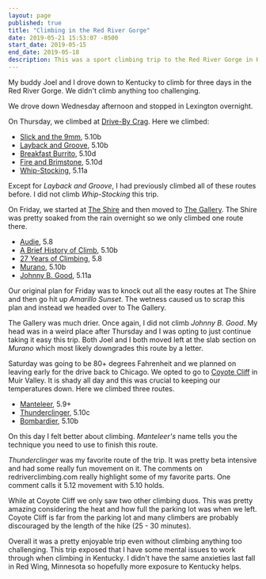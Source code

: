 ```yaml
---
layout: page
published: true
title: "Climbing in the Red River Gorge"
date: 2019-05-21 15:53:07 -0500
start_date: 2019-05-15
end_date: 2019-05-18
description: This was a sport climbing trip to the Red River Gorge in Kentucky.
---
```


My buddy Joel and I drove down to Kentucky to climb for three days in the Red River Gorge. We didn't climb anything too challenging.

We drove down Wednesday afternoon and stopped in Lexington overnight.

On Thursday, we climbed at [Drive-By Crag](https://www.redriverclimbing.com/RRCGuide/index.php?q=Drive-By+Crag). Here we climbed:

- [Slick and the 9mm](https://www.redriverclimbing.com/RRCGuide/?type=route&id=1009), 5.10b
- [Layback and Groove](https://www.redriverclimbing.com/RRCGuide/?type=route&id=3779), 5.10b
- [Breakfast Burrito](https://www.redriverclimbing.com/RRCGuide/?type=route&id=836), 5.10d
- [Fire and Brimstone](https://www.redriverclimbing.com/RRCGuide/?type=route&id=837), 5.10d 
- [Whip-Stocking](https://www.redriverclimbing.com/RRCGuide/?type=route&id=846), 5.11a

Except for _Layback and Groove_, I had previously climbed all of these routes before. I did not climb _Whip-Stocking_ this trip.

On Friday, we started at [The Shire](https://www.redriverclimbing.com/RRCGuide/?type=wall&id=144) and then moved to [The Gallery](https://www.redriverclimbing.com/RRCGuide/?type=wall&id=94). The Shire was pretty soaked from the rain overnight so we only climbed one route there.

- [Audie](https://www.redriverclimbing.com/RRCGuide/?type=route&id=1970), 5.8
- [A Brief History of Climb](https://www.redriverclimbing.com/RRCGuide/?type=route&id=2054), 5.10b
- [27 Years of Climbing](https://www.redriverclimbing.com/RRCGuide/?type=route&id=1532), 5.8
- [Murano](https://www.redriverclimbing.com/RRCGuide/?type=route&id=1534), 5.10b
- [Johnny B. Good](https://www.redriverclimbing.com/RRCGuide/?type=route&id=1314), 5.11a

Our original plan for Friday was to knock out all the easy routes at The Shire and then go hit up _Amarillo Sunset_. The wetness caused us to scrap this plan and instead we headed over to The Gallery.

The Gallery was much drier. Once again, I did not climb _Johnny B. Good_. My head was in a weird place after Thursday and I was opting to just continue taking it easy this trip. Both Joel and I both moved left at the slab section on _Murano_ which most likely downgrades this route by a letter.

Saturday was going to be 80+ degrees Fahrenheit and we planned on leaving early for the drive back to Chicago. We opted to go to [Coyote Cliff](https://www.redriverclimbing.com/RRCGuide/?type=wall&id=148) in Muir Valley. It is shady all day and this was crucial to keeping our temperatures down. Here we climbed three routes.

- [Manteleer](https://www.redriverclimbing.com/RRCGuide/?type=route&id=2008), 5.9+
- [Thunderclinger](https://www.redriverclimbing.com/RRCGuide/?type=route&id=2010), 5.10c
- [Bombardier](https://www.redriverclimbing.com/RRCGuide/?type=route&id=2011), 5.10b

On this day I felt better about climbing. _Manteleer's_ name tells you the technique you need to use to finish this route.

_Thunderclinger_ was my favorite route of the trip. It was pretty beta intensive and had some really fun movement on it. The comments on redriverclimbing.com really highlight some of my favorite parts. One comment calls it 5.12 movement with 5.10 holds.

While at Coyote Cliff we only saw two other climbing duos. This was pretty amazing considering the heat and how full the parking lot was when we left. Coyote Cliff is far from the parking lot and many climbers are probably discouraged by the length of the hike (25 - 30 minutes).

Overall it was a pretty enjoyable trip even without climbing anything too challenging. This trip exposed that I have some mental issues to work through when climbing in Kentucky. I didn't have the same anxieties last fall in Red Wing, Minnesota so hopefully more exposure to Kentucky helps.



